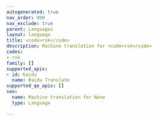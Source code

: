 ```yaml
---
autogenerated: true
nav_order: 999
nav_exclude: true
parent: Languages
layout: language
title: <code>rsk</code>
description: Machine translation for <code>rsk</code>
codes:
- rsk
family: []
supported_apis:
- id: baidu
  name: Baidu Translate
supported_qe_apis: []
seo:
  name: Machine translation for None
  type: Language

---
```


